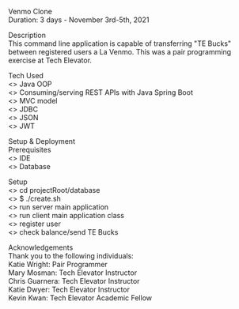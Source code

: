 Venmo Clone  
Duration: 3 days - November 3rd-5th, 2021  

Description  
This command line application is capable of transferring "TE Bucks" between registered users a La Venmo. This was a pair programming exercise at Tech Elevator.  

Tech Used  
<> Java OOP  
<> Consuming/serving REST APIs with Java Spring Boot  
<> MVC model  
<> JDBC  
<> JSON  
<> JWT  

Setup & Deployment  
Prerequisites  
<> IDE  
<> Database  

Setup  
<> cd projectRoot/database  
<> $ ./create.sh  
<> run server main application  
<> run client main application class  
<> register user  
<> check balance/send TE Bucks  

Acknowledgements  
Thank you to the following individuals:  
Katie Wright: Pair Programmer  
Mary Mosman: Tech Elevator Instructor  
Chris Guarnera: Tech Elevator Instructor  
Katie Dwyer: Tech Elevator Instructor  
Kevin Kwan: Tech Elevator Academic Fellow  

